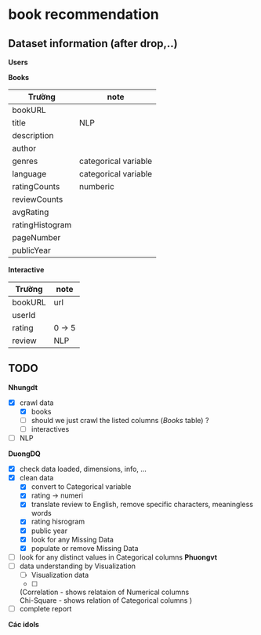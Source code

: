 # book recommendation


## Dataset information (after drop,..)

**Users**

**Books**

| Trường       | note                  |
|--------------|-----------------------|
| bookURL      |                     |
| title        | NLP                   |
| description  |                       |
| author       |   |
| genres       | categorical variable     |
| language     | categorical variable   |
| ratingCounts | numberic              |
| reviewCounts |                       |
| avgRating    |                       |
| ratingHistogram|                       |
| pageNumber   |                       |
| publicYear   |                       |

**Interactive**

| Trường       | note                  |
|--------------|-----------------------|
| bookURL      | url                   |
| userId       |                       |
| rating       | 0 -> 5                |
| review       | NLP                   |



## TODO

**Nhungdt**
- [x] crawl data
  - [x] books
  - [ ] should we just crawl the listed columns (*Books* table) ?
  - [ ] interactives
- [ ] NLP

**DuongDQ**
- [x] check data loaded, dimensions, info, ...
- [x] clean data
  - [x] convert to Categorical variable
  - [x] rating -> numeri
  - [x] translate review to English, remove specific characters, meaningless words 
  - [x] rating hisrogram 
  - [x] public year
  - [x] look for any Missing Data
  - [x] populate or remove Missing Data
- [ ] look for any distinct values in Categorical columns
**Phuongvt**
- [ ] data understanding by Visualization 
  - [ ] Visualization data
  - [ ] 
  (Correlation - shows relataion of Numerical columns  
    Chi-Square - shows relation of Categorical columns )
- [ ] complete report

**Các idols**